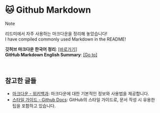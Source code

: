 # 🐱 Github Markdown

> [!note]
> 리드미에서 자주 사용하는 마크다운을 정리해 놓았습니다!  
> I have compiled commonly used Markdown in the README!

**깃허브 마크다운 한국어 정리**:  [[바로가기]](https://github.com/HongjeHub/learn-markdown/blob/master/Markdown/README-Korea.md)   
**GitHub Markdown English Summary**: [[Go to]](https://github.com/HongjeHub/learn-markdown/blob/master/Markdown/README-English.md) 

</br>

## 참고한 글들
- [마크다운 - 위키백과](https://ko.wikipedia.org/wiki/%EB%A7%88%ED%81%AC%EB%8B%A4%EC%9A%B4): 마크다운에 대한 기본적인 정보와 사용법을 제공합니다.
- [스타일 가이드 - Github Docs](https://docs.github.com/ko/contributing/style-guide-and-content-model/style-guide#alerts): GitHub의 스타일 가이드로, 문서 작성 시 유용한 팁을 포함하고 있습니다.
